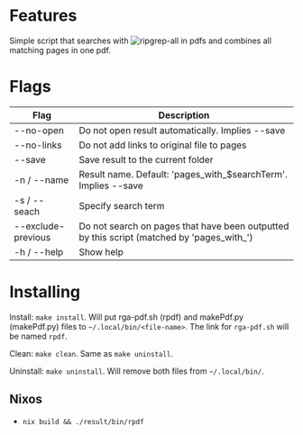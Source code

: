 # Features

Simple script that searches with ![ripgrep-all](https://github.com/phiresky/ripgrep-all) in pdfs and combines all matching pages in one pdf.


# Flags

| Flag               | Description                                                                               |
|--------------------|-------------------------------------------------------------------------------------------|
| --no-open          | Do not open result automatically. Implies --save                                          |
| --no-links         | Do not add links to original file to pages                                                |
| --save             | Save result to the current folder                                                         |
| -n / --name        | Result name. Default: 'pages_with_\$searchTerm'. Implies --save                           |
| -s / --seach       | Specify search term                                                                       |
| --exclude-previous | Do not search on pages that have been outputted by this script (matched by 'pages_with_') |
| -h / --help        | Show help                                                                                 |

# Installing

Install: `make install`. Will put rga-pdf.sh (rpdf) and makePdf.py (makePdf.py) files to `~/.local/bin/<file-name>`. The link for `rga-pdf.sh` will be named `rpdf`.

Clean: `make clean`. Same as `make uninstall`.

Uninstall: `make uninstall`. Will remove both files from `~/.local/bin/`.

## Nixos

- `nix build && ./result/bin/rpdf`
